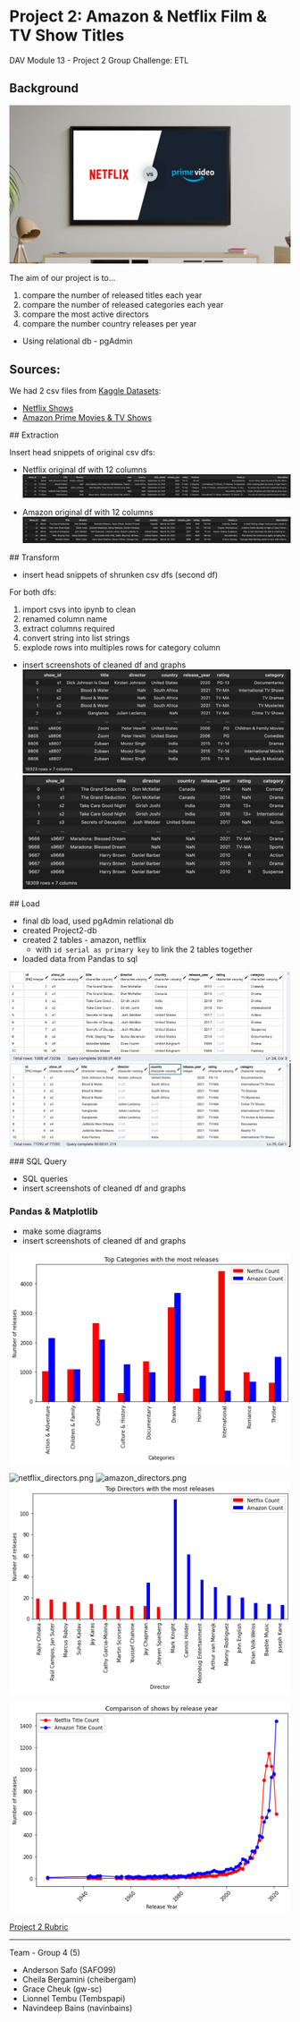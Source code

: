 # Project 2: Amazon & Netflix Film & TV Show Titles
DAV Module 13 - Project 2 Group Challenge: ETL

## Background 

![netflix-vs-amazon-prime-1095127274.webp](Images/netflix-vs-amazon-prime-1095127274.webp)

<!-- 

√ Proposal cites at least two sources of data
√ Proposal includes the type of final production database to load the data into (relational or non-relational)
√ Gives relevant and succinct description of findings (2–3 sentences)

-->

The aim of our project is to...
<!-- uncover patterns in credit card fraud. We’ll examine relationships between transaction types and location, purchase prices and times of day, purchase trends over the course of a year, and other related relationships derived from the data. -->
1. compare the number of released titles each year
2. compare the number of released categories each year
3. compare the most active directors
4. compare the number country releases per year


* Using relational db - pgAdmin


## Sources:

We had 2 csv files from [Kaggle Datasets](https://www.kaggle.com/datasets/):
* [Netflix Shows](https://www.kaggle.com/datasets/shivamb/netflix-shows)
* [Amazon Prime Movies & TV Shows](https://www.kaggle.com/datasets/shivamb/amazon-prime-movies-and-tv-shows)


<!-- 

√ Extract: indicates the original data sources and how the data were formatted at a professional level
√ Transform: explains what data clearing or transformation was required at a professional level
√ Load: explains the final database, tables/collections, and why the topic was chosen at a professional level 

-->


## Extraction

Insert head snippets of original csv dfs:

* Netflix original df with 12 columns
![Netflix_original_df.png](Images/Netflix_original_df.png)

* Amazon original df with 12 columns
![Amazon_original_df.png](Images/Amazon_original_df.png)


## Transform

* insert head snippets of shrunken csv dfs (second df)

For both dfs:
1. import csvs into ipynb to clean
2. renamed column name
3. extract columns required
4. convert string into list strings
5. explode rows into multiples rows for category column

* insert screenshots of cleaned df and graphs
![Netflix_cleaned_df.png](Images/Netflix_cleaned_df.png)
![Amazon_cleaned_df.png](Images/Amazon_cleaned_df.png)


## Load

* final db load, used pgAdmin relational db
* created Project2-db
* created 2 tables - amazon, netflix
    * with `id serial as primary key` to link the 2 tables together
* loaded data from Pandas to sql

![Amazon_sql_table.png](Images/Amazon_sql_table.png)
![Netflix_sql_table.png](Images/Netflix_sql_table.png)

### SQL Query

* SQL queries
* insert screenshots of cleaned df and graphs

### Pandas & Matplotlib
* make some diagrams
* insert screenshots of cleaned df and graphs



![categories.png](Images/categories.png)

![netflix_directors.png](Images/.png)
![amazon_directors.png](Images/.png)
![directors.png](Images/directors.png)


![Release_year.png](Images/Release_year.png)


<!--

√ Successfully uploaded to GitHub; demonstrating professional quality of presentation
√ GitHub repository is free of unnecessary files and folders and has an appropriate .gitignore in use
√ The README is customized to a professional level

 -->


[Project 2 Rubric](https://docs.google.com/document/d/1-sJWb5pq3OeFBPAZ_IDXR9LJvY7PoCUickgjTsPVnWo/edit)

- - -

 Team - Group 4 (5)

* Anderson Safo (SAFO99)
* Cheila Bergamini (cheibergam)
* Grace Cheuk (gw-sc)
* Lionnel Tembu (Tembspapi)
* Navindeep Bains (navinbains)

